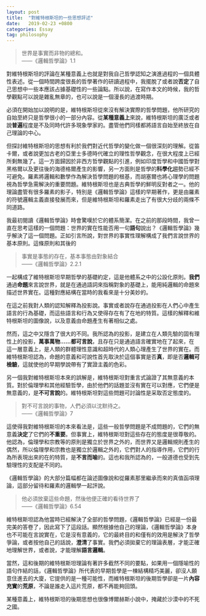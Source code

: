 ```yaml
---
layout: post
title:  "對維特根斯坦的一些思想評述"
date:   2019-02-23 +0800
categories: Essay
tag: philosophy
---
```


> 世界是事實而非物的總和。<br>
> ——《邏輯哲學論》1.1

對維特根斯坦的評論在某種意義上也就是對我自己哲學認知之演進過程的一個具體性表述。從一個時間跨度很長的哲學著作的研讀過程中，我擺脫了或者說**否定**了自己思想中一些本應該占據基礎性的一些論點。所以說，在寫作本文的時候，我的哲學觀點可以說是雜亂無章的，也可以說是一個漫長的過渡時期。

必須在開始加以說明的是，維特根斯坦從來沒有解決實際的哲學問題，他所研究的自始至終只是哲學很小的一部分內容。從**某種意義上**來說，維特根斯坦的廣泛或者說**普遍**程度是不及同時代許多現象學家的。盡管他們同樣都將語言自始至終放在自己理論的中心。

但探討維特根斯坦的思想有利於我們對近代哲學的變化做一個很深刻的理解。從笛卡爾，或者說更加古老的亞里士多德時代確立的理性哲學觀念，在很大程度上已經所剩無幾了。這一方面歸因於非西方哲學觀點的引進，例如印度哲學和中國哲學對黑格爾以及更往後的海德格爾產生的影響，另一方面則是哲學的**科學化**趨勢已經不可避免。羅素將邏輯和數學作為解決哲學問題的根基，而胡塞爾也將心理學的問題視為哲學急需解決的重要問題。維特根斯坦也是古典哲學的鮮明反對者之一。他的理論盡管有很多羅素的影子，特別是《邏輯哲學論》這樣的早期著作，更是由羅素的符號邏輯主義直接發展而來，但是維特根斯坦和羅素走出了有很大分歧的兩條不同道路。

我最初閱讀《邏輯哲學論》時會驚嘆於它的體系簡潔。在之前的那段時間，我曾一直在思考這樣的一個問題：世界的實在性能否用一句**語句**說出？《邏輯哲學論》幾乎解決了這一個問題。正如引言所說，對世界的事實性理解構成了我們言說世界的基本原則。這條原則和其後的

> 事實是事態的存在，基本事態由對象結合<br>
> ——《邏輯哲學論》2.2.1

一起構成了維特根斯坦早期哲學的基礎約定，這是他體系之中的公設化原則。**我們**通過**命題**來言說世界，就是在通過語詞來指稱對象的基礎上，能用純邏輯的命題來描述世界實在。這種對應結構在當時的我看來是十分美妙的。

在這之前我對人類的認知解釋為投影說。事實或者說存在通過投影在人們心中產生語言的行為基礎，而這些語言和行為又使得存在有了在地的特質。這樣的解釋和維特根斯坦的圖像說，以及意義由命題產生有著相似之處。

然而，這之中又隱含了很大的不同。我所認為的投影，是建立在人類先驗的固有理性上的投影，**萬事萬物……都可言說**，且存在只是通過語言確實地在了起來，在這一層意義上，是人類的群體理性意識和超時代的人類心理產生了世界的實在。而維特根斯坦認為，命題的意義和可說性首先取決於這個事實是否**真**，即是否**邏輯可檢驗**，這就使他的早期學說帶有了實證主義的色彩。

另一個我對維特根斯坦本來的誤解是，維特根斯坦對重言式論證了其無意義的本質。對於倫理學和其他經驗哲學，由於他們的話題並沒有實在可以對應，它們便是無意義的，是**不可言說**的。維特根斯坦對這些問題可討論性是采取否定態度的。

> 對不可言說的事物，人們必須以沈默待之。<br>
> ——《邏輯哲學論》7

這使得我對維特根斯坦的本來看法是，這些一般哲學問題是不成問題的，它們的無意義**決定**了它們的**不重要**。但事實上，維特根斯坦對這些存在的態度是很尊敬的。他認為，倫理學和宗教等的原則是獨立於世界之外的，而世界又是邏輯規則產生的偶然，所以倫理學和宗教也是獨立於邏輯之外的，它們對人的指導作用，它們的行為所表現出來的在的特質，是**不言而喻**的。這也和我所認為的，一般道德也受到先驗理性的支配是不同的。

《邏輯哲學論》的大部分篇幅都在論述圖像說和從羅素那里繼承而來的真值函項理論，這部分留待和羅素的邏輯學一起評說。

> 他必須放棄這些命題，然後他便正確的看待世界了<br>
> ——《邏輯哲學論》6.54

維特根斯坦認為他當時已經解決了全部的哲學問題，《邏輯哲學論》已經是一份最完美的答卷了，因此寫下了這段話。顯然根據他自己的理論，《邏輯哲學論》本身也不可能在言說實在，它是沒有意義的，它的最終目的和僅有的效用是解決了哲學爭論，或者按他自己的話說，**澄清**了事實。我們必須拋棄它的理論表層，才能正確地理解世界，或者說，才能理解**語言邏輯**。

當然，這和後期的維特根斯坦理論有著許多截然不同的要點，如果用一個隱喻性的語句作結的話，《邏輯哲學論》所代表的早期哲學是一棟結構精巧美麗，卻沒人願意住進去的大廈，它提供的是一種可能性，而維特根斯坦的後期哲學卻是一片**內容充實**的**荒原**，不論是誰走入這片荒原，都不再能夠回頭。

某種意義上，維特根斯坦的後期思想也很像博爾赫斯小說中，掩藏於沙漠中的不死之國。